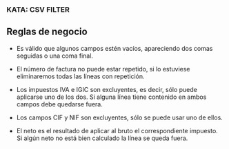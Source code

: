 ### KATA: CSV FILTER

## Reglas de negocio

- Es válido que algunos campos estén vacíos, apareciendo dos comas seguidas o una coma final.

- El número de factura no puede estar repetido, si lo estuviese eliminaremos todas las líneas con repetición.

- Los impuestos IVA e IGIC son excluyentes, es decir, sólo puede aplicarse uno de los dos. Si alguna línea tiene contenido en ambos campos debe quedarse fuera.

- Los campos CIF y NIF son excluyentes, sólo se puede usar uno de ellos.

- El neto es el resultado de aplicar al bruto el correspondiente impuesto. Si algún neto no está bien calculado la línea se queda fuera.
